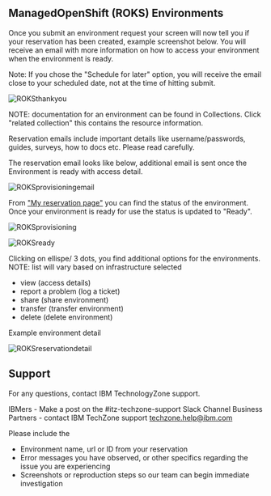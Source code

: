 ## ManagedOpenShift (ROKS) Environments

Once you submit an environment request your screen will now tell you if your reservation has been created, example screenshot below. You will receive an email with more information on how to access your environment when the environment is ready. 

Note: If you chose the "Schedule for later" option, you will receive the email close to your scheduled date, not at the time of hitting submit.

![ROKSthankyou](https://github.ibm.com/dte-support/private/blob/master/IBM%20Technololgy%20Zone/IBM-Technology-Zone-Runbooks/Images/ROKSthankyou.png)

NOTE: documentation for an environment can be found in Collections. Click "related collection" this contains the resource information. 

Reservation emails include important details like username/passwords, guides, surveys, how to docs etc. Please read carefully.

The reservation email looks like below, additional email is sent once the Environment is ready with access detail.

![ROKSprovisioningemail](https://github.ibm.com/dte-support/private/blob/master/IBM%20Technololgy%20Zone/IBM-Technology-Zone-Runbooks/Images/ROKSprovisioningemail.png)


From ["My reservation page"](https://techzone.ibm.com/my/reservations) you can find the status of the environment. Once your environment is ready for use the status is updated to "Ready".

![ROKSprovisioning](https://github.ibm.com/dte-support/private/blob/master/IBM%20Technololgy%20Zone/IBM-Technology-Zone-Runbooks/Images/ROKSprovisioning.png)

![ROKSready](https://github.ibm.com/dte-support/private/blob/master/IBM%20Technololgy%20Zone/IBM-Technology-Zone-Runbooks/Images/ROKSready.png)

Clicking on ellispe/ 3 dots, you find additional options for the environments. NOTE: list will vary based on infrastructure selected 

- view (access details)
- report a problem (log a ticket)
- share (share environment)
- transfer (transfer environment)
- delete (delete environment)

Example environment detail

![ROKSreservationdetail](https://github.ibm.com/dte-support/private/blob/master/IBM%20Technololgy%20Zone/IBM-Technology-Zone-Runbooks/Images/ROKSreservationdetail.png)

## Support

For any questions, contact IBM TechnologyZone support.

IBMers - Make a post on the #itz-techzone-support Slack Channel
Business Partners - contact IBM TechZone support techzone.help@ibm.com

Please include the 
- Environment name, url or ID from your reservation
- Error messages you have observed, or other specifics regarding the issue you are experiencing
- Screenshots or reproduction steps so our team can begin immediate investigation 



